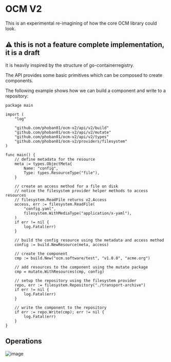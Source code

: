 # OCM V2

This is an experimental re-imagining of how the core OCM library could look.

## **⚠️ this is not a feature complete implementation, it is a draft**

It is heavily inspired by the structure of go-containerregistry. 

The API provides some basic primitives which can be composed to create components.

The following example shows how we can build a component and write to a repository:

```golang
package main

import (
	"log"

	"github.com/phoban01/ocm-v2/api/v2/build"
	"github.com/phoban01/ocm-v2/api/v2/mutate"
	"github.com/phoban01/ocm-v2/api/v2/types"
	"github.com/phoban01/ocm-v2/providers/filesystem"
)

func main() {
	// define metadata for the resource
	meta := types.ObjectMeta{
		Name: "config",
		Type: types.ResourceType("file"),
	}

	// create an access method for a file on disk
	// notice the filesystem provider helper methods to access resources
	// filesystem.ReadFile returns v2.Access
	access, err := filesystem.ReadFile(
		"config.yaml",
		filesystem.WithMediaType("application/x-yaml"),
	)
	if err != nil {
		log.Fatal(err)
	}

	// build the config resource using the metadata and access method
	config := build.NewResource(meta, access)

	// create the component
	cmp := build.New("ocm.software/test", "v1.0.0", "acme.org")

	// add resources to the component using the mutate package
	cmp = mutate.WithResources(cmp, config)

	// setup the repository using the filesystem provider
	repo, err := filesystem.Repository("./transport-archive")
	if err != nil {
		log.Fatal(err)
	}

	// write the component to the repository
	if err := repo.Write(cmp); err != nil {
		log.Fatal(err)
	}
}
```
## Operations

![image](https://github.com/phoban01/ocm-v2/assets/4415593/9e15a2c8-a7e5-4742-89fb-8ee10fb8d091)
